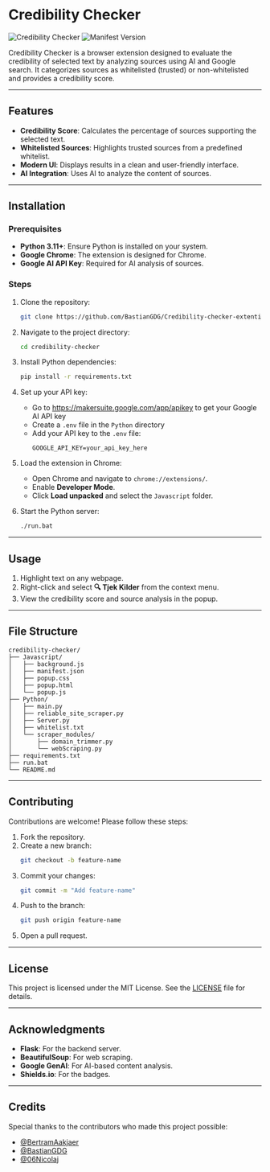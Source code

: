 # Credibility Checker

![Credibility Checker](https://img.shields.io/badge/Version-1.0-blue.svg) ![Manifest Version](https://img.shields.io/badge/Manifest%20Version-3-green.svg)

Credibility Checker is a browser extension designed to evaluate the credibility of selected text by analyzing sources using AI and Google search. It categorizes sources as whitelisted (trusted) or non-whitelisted and provides a credibility score.

---

## Features

- **Credibility Score**: Calculates the percentage of sources supporting the selected text.
- **Whitelisted Sources**: Highlights trusted sources from a predefined whitelist.
- **Modern UI**: Displays results in a clean and user-friendly interface.
- **AI Integration**: Uses AI to analyze the content of sources.

---

## Installation

### Prerequisites

- **Python 3.11+**: Ensure Python is installed on your system.
- **Google Chrome**: The extension is designed for Chrome.
- **Google AI API Key**: Required for AI analysis of sources.

### Steps

1. Clone the repository:
   ```bash
   git clone https://github.com/BastianGDG/Credibility-checker-extention.git
   ```

2. Navigate to the project directory:
   ```bash
   cd credibility-checker
   ```

3. Install Python dependencies:
   ```bash
   pip install -r requirements.txt
   ```

4. Set up your API key:
   - Go to https://makersuite.google.com/app/apikey to get your Google AI API key
   - Create a `.env` file in the `Python` directory
   - Add your API key to the `.env` file:
     ```
     GOOGLE_API_KEY=your_api_key_here
     ```

5. Load the extension in Chrome:
   - Open Chrome and navigate to `chrome://extensions/`.
   - Enable **Developer Mode**.
   - Click **Load unpacked** and select the `Javascript` folder.

6. Start the Python server:
   ```bash
   ./run.bat
   ```

---

## Usage

1. Highlight text on any webpage.
2. Right-click and select **🔍 Tjek Kilder** from the context menu.
3. View the credibility score and source analysis in the popup.

---

## File Structure

```
credibility-checker/
├── Javascript/
│   ├── background.js
│   ├── manifest.json
│   ├── popup.css
│   ├── popup.html
│   └── popup.js
├── Python/
│   ├── main.py
│   ├── reliable_site_scraper.py
│   ├── Server.py
│   ├── whitelist.txt
│   └── scraper_modules/
│       ├── domain_trimmer.py
│       └── webScraping.py
├── requirements.txt
├── run.bat
└── README.md
```

---

## Contributing

Contributions are welcome! Please follow these steps:

1. Fork the repository.
2. Create a new branch:
   ```bash
   git checkout -b feature-name
   ```
3. Commit your changes:
   ```bash
   git commit -m "Add feature-name"
   ```
4. Push to the branch:
   ```bash
   git push origin feature-name
   ```
5. Open a pull request.

---

## License

This project is licensed under the MIT License. See the [LICENSE](LICENSE) file for details.

---

## Acknowledgments

- **Flask**: For the backend server.
- **BeautifulSoup**: For web scraping.
- **Google GenAI**: For AI-based content analysis.
- **Shields.io**: For the badges.

---

## Credits

Special thanks to the contributors who made this project possible:

- [@BertramAakjaer](https://github.com/BertramAakjaer)
- [@BastianGDG](https://github.com/BastianGDG)
- [@06Nicolaj](https://github.com/06Nicolaj)